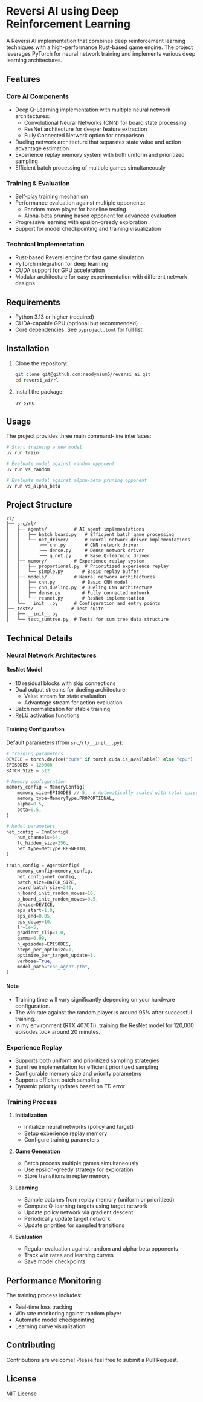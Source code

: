 # Reversi AI using Deep Reinforcement Learning

A Reversi AI implementation that combines deep reinforcement learning techniques with a high-performance Rust-based game engine. The project leverages PyTorch for neural network training and implements various deep learning architectures.

## Features

### Core AI Components
- Deep Q-Learning implementation with multiple neural network architectures:
  - Convolutional Neural Networks (CNN) for board state processing
  - ResNet architecture for deeper feature extraction
  - Fully Connected Network option for comparison
- Dueling network architecture that separates state value and action advantage estimation
- Experience replay memory system with both uniform and prioritized sampling
- Efficient batch processing of multiple games simultaneously

### Training & Evaluation
- Self-play training mechanism
- Performance evaluation against multiple opponents:
  - Random move player for baseline testing
  - Alpha-beta pruning based opponent for advanced evaluation
- Progressive learning with epsilon-greedy exploration
- Support for model checkpointing and training visualization

### Technical Implementation
- Rust-based Reversi engine for fast game simulation
- PyTorch integration for deep learning
- CUDA support for GPU acceleration
- Modular architecture for easy experimentation with different network designs

## Requirements

- Python 3.13 or higher (required)
- CUDA-capable GPU (optional but recommended)
- Core dependencies: See `pyproject.toml` for full list

## Installation

1. Clone the repository:
   ```bash
   git clone git@github.com:neodymium6/reversi_ai.git
   cd reversi_ai/rl
   ```

2. Install the package:
   ```bash
   uv sync
   ```

## Usage

The project provides three main command-line interfaces:

```bash
# Start training a new model
uv run train

# Evaluate model against random opponent
uv run vs_random

# Evaluate model against alpha-beta pruning opponent
uv run vs_alpha_beta
```

## Project Structure

```
rl/
├── src/rl/
│   ├── agents/          # AI agent implementations
│   │   ├── batch_board.py   # Efficient batch game processing
│   │   └── net_driver/      # Neural network driver implementations
│   │       ├── cnn.py       # CNN network driver
│   │       ├── dense.py     # Dense network driver
│   │       └── q_net.py     # Base Q-learning driver
│   ├── memory/          # Experience replay system
│   │   ├── proportional.py  # Prioritized experience replay
│   │   └── simple.py       # Basic replay buffer
│   ├── models/          # Neural network architectures
│   │   ├── cnn.py          # Basic CNN model
│   │   ├── cnn_dueling.py  # Dueling CNN architecture
│   │   ├── dense.py        # Fully connected network
│   │   └── resnet.py       # ResNet implementation
│   └── __init__.py      # Configuration and entry points
├── tests/              # Test suite
│   ├── __init__.py
│   └── test_sumtree.py  # Tests for sum tree data structure
```

## Technical Details

### Neural Network Architectures

#### ResNet Model
- 10 residual blocks with skip connections
- Dual output streams for dueling architecture:
  - Value stream for state evaluation
  - Advantage stream for action evaluation
- Batch normalization for stable training
- ReLU activation functions

#### Training Configuration

Default parameters (from `src/rl/__init__.py`):

```python
# Training parameters
DEVICE = torch.device("cuda" if torch.cuda.is_available() else "cpu")
EPISODES = 120000
BATCH_SIZE = 512

# Memory configuration
memory_config = MemoryConfig(
    memory_size=EPISODES // 5,  # Automatically scaled with total episodes
    memory_type=MemoryType.PROPORTIONAL,
    alpha=0.5,
    beta=0.5,
)

# Model parameters
net_config = CnnConfig(
    num_channels=64,
    fc_hidden_size=256,
    net_type=NetType.RESNET10,
)

train_config = AgentConfig(
    memory_config=memory_config,
    net_config=net_config,
    batch_size=BATCH_SIZE,
    board_batch_size=240,
    n_board_init_random_moves=10,
    p_board_init_random_moves=0.5,
    device=DEVICE,
    eps_start=1.0,
    eps_end=0.05,
    eps_decay=10,
    lr=1e-5,
    gradient_clip=1.0,
    gamma=0.99,
    n_episodes=EPISODES,
    steps_per_optimize=1,
    optimize_per_target_update=1,
    verbose=True,
    model_path="cnn_agent.pth",
)
```

#### Note

* Training time will vary significantly depending on your hardware configuration.
* The win rate against the random player is around 95% after successful training.
* In my environment (RTX 4070Ti), training the ResNet model for 120,000 episodes took around 20 minutes.

### Experience Replay
- Supports both uniform and prioritized sampling strategies
- SumTree implementation for efficient prioritized sampling
- Configurable memory size and priority parameters
- Supports efficient batch sampling
- Dynamic priority updates based on TD error

### Training Process

1. **Initialization**
   - Initialize neural networks (policy and target)
   - Setup experience replay memory
   - Configure training parameters

2. **Game Generation**
   - Batch process multiple games simultaneously
   - Use epsilon-greedy strategy for exploration
   - Store transitions in replay memory

3. **Learning**
   - Sample batches from replay memory (uniform or prioritized)
   - Compute Q-learning targets using target network
   - Update policy network via gradient descent
   - Periodically update target network
   - Update priorities for sampled transitions

4. **Evaluation**
   - Regular evaluation against random and alpha-beta opponents
   - Track win rates and learning curves
   - Save model checkpoints

## Performance Monitoring

The training process includes:
- Real-time loss tracking
- Win rate monitoring against random player
- Automatic model checkpointing
- Learning curve visualization

## Contributing

Contributions are welcome! Please feel free to submit a Pull Request.

## License

MIT License
